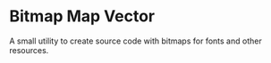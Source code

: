 # Bitmap Map Vector

A small utility to create source code with bitmaps for fonts and other resources.

